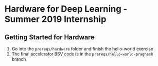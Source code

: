 Hardware for Deep Learning - Summer 2019 Internship
===================================================

Getting Started for Hardware
----------------------------

1. Go into the ```prereqs/hardware``` folder and finish the hello-world exercise
2. The final accelerator BSV code is in the ```prereqs/hello-world-pragnesh``` branch

